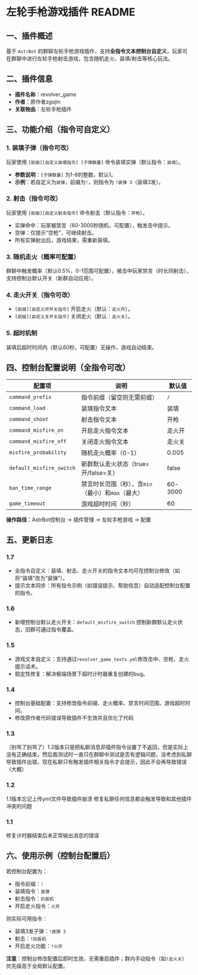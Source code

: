 # 左轮手枪游戏插件 README  

## 一、插件概述  
基于 `AstrBot` 的群聊左轮手枪游戏插件，支持**全指令文本控制台自定义**，玩家可在群聊中进行左轮手枪射击游戏，包含随机走火、装填/射击等核心玩法。  


## 二、插件信息  
- **插件名称**：revolver_game  
- **作者**：原作者zgojin  
- **关联物品**：左轮手枪插件  


## 三、功能介绍（指令可自定义）  
### 1. 装填子弹（指令可改）  
玩家使用 `[前缀][自定义装填指令] [子弹数量]` 命令装填实弹（默认指令：`装填`）。  
- **参数说明**：`[子弹数量]` 为1-6的整数，默认1。  
- **示例**：若自定义为`装弹`，前缀为`!`，则指令为 `!装弹 3`（装填3发）。  

### 2. 射击（指令可改）  
玩家使用 `[前缀][自定义射击指令]` 命令射击（默认指令：`开枪`）。  
- 实弹命中：玩家被禁言（60-3000秒随机，可配置），触发击中提示。  
- 空弹：仅提示“空枪”，可继续射击。  
- 所有实弹射出后，游戏结束，需重新装填。  

### 3. 随机走火（概率可配置）  
群聊中触发概率（默认0.5%，0-1范围可配置），被击中玩家禁言（时长同射击），支持控制台默认开关（新群自动应用）。  

### 4. 走火开关（指令可改）  
- `[前缀][自定义开开关指令]` 开启走火（默认：`走火开`）。  
- `[前缀][自定义关开关指令]` 关闭走火（默认：`走火关`）。  

### 5. 超时机制  
装填后超时时间内（默认60秒，可配置）无操作，游戏自动结束。  


## 四、控制台配置说明（全指令可改）  
| 配置项                | 说明                                                                 | 默认值   |
|-----------------------|----------------------------------------------------------------------|----------|
| `command_prefix`      | 指令前缀（留空则无需前缀）                                          | `/`      |
| `command_load`        | 装填指令文本                                                       | 装填     |
| `command_shoot`       | 射击指令文本                                                       | 开枪     |
| `command_misfire_on`  | 开启走火指令文本                                                   | 走火开   |
| `command_misfire_off` | 关闭走火指令文本                                                   | 走火关   |
| `misfire_probability` | 随机走火概率（0-1）                                                | 0.005    |
| `default_misfire_switch` | 新群默认走火状态（true=开/false=关） | false   |
| `ban_time_range`      | 禁言时长范围（秒），含`min`（最小）和`max`（最大）                   | 60-3000  |
| `game_timeout`        | 游戏超时时间（秒）                                                 | 60       |  

**操作路径**：AstrBot控制台 → 插件管理 → 左轮手枪游戏 → 配置  


## 五、更新日志  
### 1.7 
- 全指令自定义：装填、射击、走火开关的指令文本均可在控制台修改（如将“装填”改为“装弹”）。  
- 提示文本同步：所有指令示例（如错误提示、帮助信息）自动适配控制台配置的指令。   

### 1.6 
- 新增控制台默认走火开关：`default_misfire_switch` 控制新群默认走火状态，旧群可通过指令覆盖。  

### 1.5  
- 游戏文本自定义：支持通过`revolver_game_texts.yml`修改击中、空枪、走火提示话术。  
- 稳定性修复：解决极端场景下超时计时器重复创建的bug。  

### 1.4  
- 控制台基础配置：支持修改指令前缀、走火概率、禁言时间范围、游戏超时时间。
- 修改原作者代码错误导致插件不生效并且优化了代码

### 1.3  
（别骂了别骂了）1.2版本只是把私聊消息非插件指令设置了不返回，但是实际上没有正确结束，然后我测试时一直只在群聊中测试是否有逻辑问题，没考虑到私聊导致插件出错，现在私聊只有触发插件相关指令才会提示，因此不会再导致错误（大概）  

### 1.2  
1.1版本忘记上传yml文件导致插件崩溃 修复私聊任何信息都会触发导致和其他插件冲突的问题  

### 1.1  
修复计时器结束后未正常输出消息的错误


## 六、使用示例（控制台配置后）  
若控制台配置为：  
- 指令前缀：`!`  
- 装填指令：`装弹`  
- 射击指令：`扣扳机`  
- 开启走火指令：`火开`  

则实际可用指令：  
- 装填3发子弹：`!装弹 3`  
- 射击：`!扣扳机`  
- 开启走火功能：`!火开`  


**注意**：控制台修改配置后即时生效，无需重启插件；群内手动指令（如`!走火关`）优先级高于全局默认配置。
